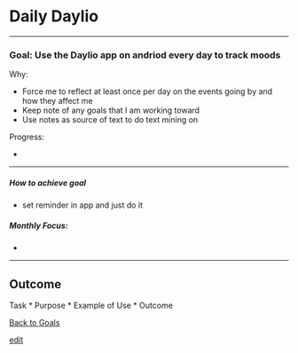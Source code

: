 # Daily Daylio

---


### Goal: Use the Daylio app on andriod every day to track moods

Why:
 
*  Force me to reflect at least once per day on the events going by and how they affect me
*  Keep note of any goals that I am working toward
*  Use notes as source of text to do text mining on

Progress:

* 

----------

##### How to achieve goal 

*  set reminder in app and just do it

##### Monthly Focus:

* 

---

## Outcome 

Task * Purpose * Example of Use * Outcome

[Back to Goals](https://ch3ck3rs.github.io/Goals)


[edit](https://github.com/ch3ck3rs/Goals/blob/gh-pages/2020Goals/Personal/Daylio.md)